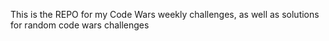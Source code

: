 This is the REPO for my Code Wars weekly challenges, as well as solutions for random code wars challenges 